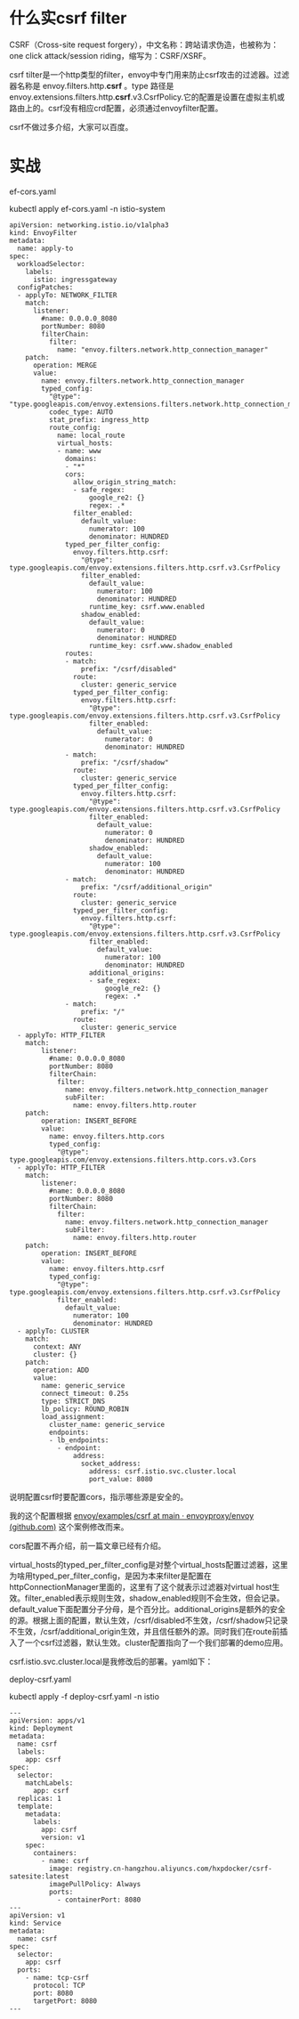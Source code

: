 # 什么实csrf filter

 CSRF（Cross-site request forgery），中文名称：跨站请求伪造，也被称为：one click attack/session riding，缩写为：CSRF/XSRF。 

csrf tilter是一个http类型的filter，envoy中专门用来防止csrf攻击的过滤器。过滤器名称是 envoy.filters.http.**csrf** 。type 路径是envoy.extensions.filters.http.**csrf**.v3.CsrfPolicy.它的配置是设置在虚拟主机或路由上的。csrf没有相应crd配置，必须通过envoyfilter配置。

csrf不做过多介绍，大家可以百度。



# 实战

ef-cors.yaml

kubectl apply ef-cors.yaml -n istio-system

```
apiVersion: networking.istio.io/v1alpha3
kind: EnvoyFilter
metadata:
  name: apply-to
spec:
  workloadSelector:
    labels:
      istio: ingressgateway
  configPatches:
  - applyTo: NETWORK_FILTER
    match:
      listener:
        #name: 0.0.0.0_8080  
        portNumber: 8080
        filterChain:
          filter:
            name: "envoy.filters.network.http_connection_manager"
    patch:
      operation: MERGE
      value:
        name: envoy.filters.network.http_connection_manager
        typed_config:
          "@type": "type.googleapis.com/envoy.extensions.filters.network.http_connection_manager.v3.HttpConnectionManager"
          codec_type: AUTO
          stat_prefix: ingress_http
          route_config:
            name: local_route
            virtual_hosts:
            - name: www
              domains:
              - "*"
              cors:
                allow_origin_string_match:
                - safe_regex:
                    google_re2: {}
                    regex: .*
                filter_enabled:
                  default_value:
                    numerator: 100
                    denominator: HUNDRED
              typed_per_filter_config:
                envoy.filters.http.csrf:
                  "@type": type.googleapis.com/envoy.extensions.filters.http.csrf.v3.CsrfPolicy
                  filter_enabled:
                    default_value:
                      numerator: 100
                      denominator: HUNDRED
                    runtime_key: csrf.www.enabled
                  shadow_enabled:
                    default_value:
                      numerator: 0
                      denominator: HUNDRED
                    runtime_key: csrf.www.shadow_enabled
              routes:
              - match:
                  prefix: "/csrf/disabled"
                route:
                  cluster: generic_service
                typed_per_filter_config:
                  envoy.filters.http.csrf:
                    "@type": type.googleapis.com/envoy.extensions.filters.http.csrf.v3.CsrfPolicy
                    filter_enabled:
                      default_value:
                        numerator: 0
                        denominator: HUNDRED
              - match:
                  prefix: "/csrf/shadow"
                route:
                  cluster: generic_service
                typed_per_filter_config:
                  envoy.filters.http.csrf:
                    "@type": type.googleapis.com/envoy.extensions.filters.http.csrf.v3.CsrfPolicy
                    filter_enabled:
                      default_value:
                        numerator: 0
                        denominator: HUNDRED
                    shadow_enabled:
                      default_value:
                        numerator: 100
                        denominator: HUNDRED
              - match:
                  prefix: "/csrf/additional_origin"
                route:
                  cluster: generic_service
                typed_per_filter_config:
                  envoy.filters.http.csrf:
                    "@type": type.googleapis.com/envoy.extensions.filters.http.csrf.v3.CsrfPolicy
                    filter_enabled:
                      default_value:
                        numerator: 100
                        denominator: HUNDRED
                    additional_origins:
                    - safe_regex:
                        google_re2: {}
                        regex: .*
              - match:
                  prefix: "/"
                route:
                  cluster: generic_service
  - applyTo: HTTP_FILTER
    match:
        listener:
          #name: 0.0.0.0_8080  
          portNumber: 8080
          filterChain:
            filter:
              name: envoy.filters.network.http_connection_manager
              subFilter:
                name: envoy.filters.http.router
    patch:
        operation: INSERT_BEFORE
        value:
          name: envoy.filters.http.cors
          typed_config:                  
            "@type": type.googleapis.com/envoy.extensions.filters.http.cors.v3.Cors
  - applyTo: HTTP_FILTER
    match:
        listener:
          #name: 0.0.0.0_8080  
          portNumber: 8080
          filterChain:
            filter:
              name: envoy.filters.network.http_connection_manager
              subFilter:
                name: envoy.filters.http.router
    patch:
        operation: INSERT_BEFORE
        value:           
          name: envoy.filters.http.csrf
          typed_config:
            "@type": type.googleapis.com/envoy.extensions.filters.http.csrf.v3.CsrfPolicy
            filter_enabled:
              default_value:
                numerator: 100
                denominator: HUNDRED 
  - applyTo: CLUSTER
    match:
      context: ANY
      cluster: {} 
    patch:
      operation: ADD
      value:
        name: generic_service
        connect_timeout: 0.25s
        type: STRICT_DNS
        lb_policy: ROUND_ROBIN
        load_assignment:
          cluster_name: generic_service
          endpoints:
          - lb_endpoints:
            - endpoint:
                address:
                  socket_address:
                    address: csrf.istio.svc.cluster.local
                    port_value: 8080
```

说明配置csrf时要配置cors，指示哪些源是安全的。

我的这个配置根据 [envoy/examples/csrf at main · envoyproxy/envoy (github.com)](https://github.com/envoyproxy/envoy/tree/main/examples/csrf) 这个案例修改而来。

cors配置不再介绍，前一篇文章已经有介绍。

virtual_hosts的typed_per_filter_config是对整个virtual_hosts配置过滤器，这里为啥用typed_per_filter_config，是因为本来filter是配置在httpConnectionManager里面的，这里有了这个就表示过滤器对virtual host生效。filter_enabled表示规则生效，shadow_enabled规则不会生效，但会记录。default_value下面配置分子分母，是个百分比。additional_origins是额外的安全的源。根据上面的配置，默认生效，/csrf/disabled不生效，/csrf/shadow只记录不生效，/csrf/additional_origin生效，并且信任额外的源。同时我们在route前插入了一个csrf过滤器，默认生效。cluster配置指向了一个我们部署的demo应用。

csrf.istio.svc.cluster.local是我修改后的部署。yaml如下：

deploy-csrf.yaml

kubectl apply -f deploy-csrf.yaml -n istio

```
---
apiVersion: apps/v1
kind: Deployment
metadata:
  name: csrf
  labels:
    app: csrf
spec:
  selector:
    matchLabels:
      app: csrf
  replicas: 1
  template:
    metadata:
      labels:
        app: csrf
        version: v1
    spec:
      containers:
        - name: csrf
          image: registry.cn-hangzhou.aliyuncs.com/hxpdocker/csrf-satesite:latest
          imagePullPolicy: Always
          ports:
            - containerPort: 8080
---
apiVersion: v1
kind: Service
metadata:
  name: csrf
spec:
  selector:
    app: csrf
  ports:
    - name: tcp-csrf
      protocol: TCP
      port: 8080
      targetPort: 8080
---
```

